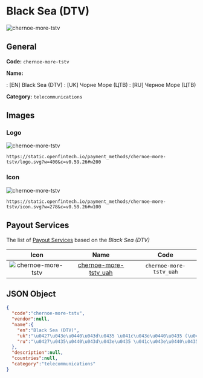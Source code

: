 
# Black Sea (DTV) 
![chernoe-more-tstv](https://static.openfintech.io/payment_methods/chernoe-more-tstv/logo.svg?w=400&c=v0.59.26#w200)  

## General 
**Code:** `chernoe-more-tstv` 
 
**Name:** 
 
:	[EN] Black Sea (DTV) 
:	[UK] Чорне Море (ЦТВ) 
:	[RU] Черное Море (ЦТВ) 
 
**Category:** `telecommunications` 
 

## Images 

### Logo 
![chernoe-more-tstv](https://static.openfintech.io/payment_methods/chernoe-more-tstv/logo.svg?w=400&c=v0.59.26#w200)  

```
https://static.openfintech.io/payment_methods/chernoe-more-tstv/logo.svg?w=400&c=v0.59.26#w200
```  

### Icon 
![chernoe-more-tstv](https://static.openfintech.io/payment_methods/chernoe-more-tstv/icon.svg?w=278&c=v0.59.26#w100)  

```
https://static.openfintech.io/payment_methods/chernoe-more-tstv/icon.svg?w=278&c=v0.59.26#w100
```  

## Payout Services 
 
The list of [Payout Services](/payout-services/) based on the _Black Sea (DTV)_ 

|Icon|Name|Code| 
|:---:|:---:|:---:| 
|![chernoe-more-tstv](https://static.openfintech.io/payout_methods/chernoe-more-tstv/icon.svg?w=278&c=v0.59.26#w40) |[chernoe-more-tstv_uah](/payout-services/chernoe-more-tstv_uah/)|`chernoe-more-tstv_uah`| 
 

## JSON Object 

```json
{
  "code":"chernoe-more-tstv",
  "vendor":null,
  "name":{
    "en":"Black Sea (DTV)",
    "uk":"\u0427\u043e\u0440\u043d\u0435 \u041c\u043e\u0440\u0435 (\u0426\u0422\u0412)",
    "ru":"\u0427\u0435\u0440\u043d\u043e\u0435 \u041c\u043e\u0440\u0435 (\u0426\u0422\u0412)"
  },
  "description":null,
  "countries":null,
  "category":"telecommunications"
}
```  
